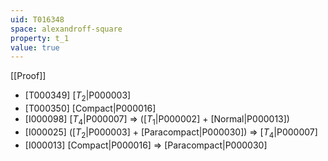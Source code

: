 ```yaml
---
uid: T016348
space: alexandroff-square
property: t_1
value: true
---
```

[[Proof]]

* [T000349] [$T_2$|P000003]
* [T000350] [Compact|P000016]
* [I000098] [$T_4$|P000007] => ([$T_1$|P000002] + [Normal|P000013])
* [I000025] ([$T_2$|P000003] + [Paracompact|P000030]) => [$T_4$|P000007]
* [I000013] [Compact|P000016] => [Paracompact|P000030]

